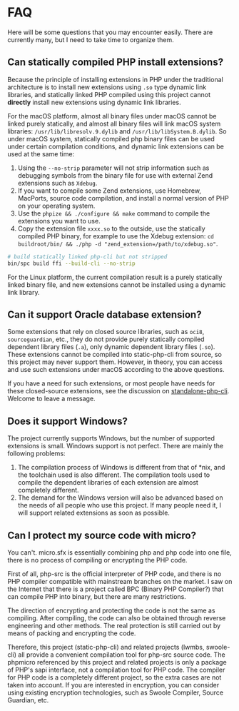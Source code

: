# FAQ

Here will be some questions that you may encounter easily. There are currently many, but I need to take time to organize them.

## Can statically compiled PHP install extensions?

Because the principle of installing extensions in PHP under the traditional architecture is to install new extensions using `.so` type dynamic link libraries, 
and statically linked PHP compiled using this project cannot **directly** install new extensions using dynamic link libraries.

For the macOS platform, almost all binary files under macOS cannot be linked purely statically, 
and almost all binary files will link macOS system libraries: `/usr/lib/libresolv.9.dylib` and `/usr/lib/libSystem.B.dylib`.
So under macOS system, statically compiled php binary files can be used under certain compilation conditions, 
and dynamic link extensions can be used at the same time:

1. Using the `--no-strip` parameter will not strip information such as debugging symbols from the binary file for use with external Zend extensions such as `Xdebug`.
2. If you want to compile some Zend extensions, use Homebrew, MacPorts, source code compilation, and install a normal version of PHP on your operating system.
3. Use the `phpize && ./configure && make` command to compile the extensions you want to use.
4. Copy the extension file `xxxx.so` to the outside, use the statically compiled PHP binary, for example to use the Xdebug extension: `cd buildroot/bin/ && ./php -d "zend_extension=/path/to/xdebug.so"`.

```bash
# build statically linked php-cli but not stripped
bin/spc build ffi --build-cli --no-strip
```

For the Linux platform, the current compilation result is a purely statically linked binary file, 
and new extensions cannot be installed using a dynamic link library.

## Can it support Oracle database extension?

Some extensions that rely on closed source libraries, such as `oci8`, `sourceguardian`, etc., 
they do not provide purely statically compiled dependent library files (`.a`), only dynamic dependent library files (`.so`).
These extensions cannot be compiled into static-php-cli from source, so this project may never support them. 
However, in theory, you can access and use such extensions under macOS according to the above questions.

If you have a need for such extensions, or most people have needs for these closed-source extensions,
see the discussion on [standalone-php-cli](https://github.com/crazywhalecc/static-php-cli/discussions/58). Welcome to leave a message.

## Does it support Windows?

The project currently supports Windows, but the number of supported extensions is small. Windows support is not perfect. There are mainly the following problems:

1. The compilation process of Windows is different from that of *nix, and the toolchain used is also different. The compilation tools used to compile the dependent libraries of each extension are almost completely different.
2. The demand for the Windows version will also be advanced based on the needs of all people who use this project. If many people need it, I will support related extensions as soon as possible.

## Can I protect my source code with micro?

You can't. micro.sfx is essentially combining php and php code into one file, 
there is no process of compiling or encrypting the PHP code.

First of all, php-src is the official interpreter of PHP code, and there is no PHP compiler compatible with mainstream branches on the market.
I saw on the Internet that there is a project called BPC (Binary PHP Compiler?) that can compile PHP into binary, 
but there are many restrictions.

The direction of encrypting and protecting the code is not the same as compiling. 
After compiling, the code can also be obtained through reverse engineering and other methods. 
The real protection is still carried out by means of packing and encrypting the code.

Therefore, this project (static-php-cli) and related projects (lwmbs, swoole-cli) all provide a convenient compilation tool for php-src source code.
The phpmicro referenced by this project and related projects is only a package of PHP's sapi interface, not a compilation tool for PHP code.
The compiler for PHP code is a completely different project, so the extra cases are not taken into account. 
If you are interested in encryption, you can consider using existing encryption technologies, 
such as Swoole Compiler, Source Guardian, etc.
